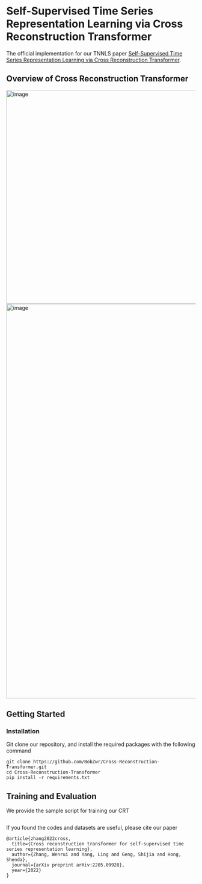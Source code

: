 # Self-Supervised Time Series Representation Learning via Cross Reconstruction Transformer
The official implementation for our TNNLS paper [Self-Supervised Time Series Representation Learning via Cross Reconstruction Transformer](https://arxiv.org/abs/2205.09928).

## Overview of Cross Reconstruction Transformer
<img width="567" alt="image" src="https://github.com/BobZwr/Cross-Reconstruction-Transformer/assets/62683396/8db0886f-1c2c-4a29-af34-126140a0883f">

<img width="1047" alt="image" src="https://github.com/BobZwr/Cross-Reconstruction-Transformer/assets/62683396/4b535ecf-3e85-43ae-baf6-f29686581ddc">

## Getting Started
### Installation
Git clone our repository, and install the required packages with the following command
```
git clone https://github.com/BobZwr/Cross-Reconstruction-Transformer.git
cd Cross-Reconstruction-Transformer
pip install -r requirements.txt
```

## Training and Evaluation
We provide the sample script for training our CRT
```

```

If you found the codes and datasets are useful, please cite our paper
```
@article{zhang2022cross,
  title={Cross reconstruction transformer for self-supervised time series representation learning},
  author={Zhang, Wenrui and Yang, Ling and Geng, Shijia and Hong, Shenda},
  journal={arXiv preprint arXiv:2205.09928},
  year={2022}
}
```
